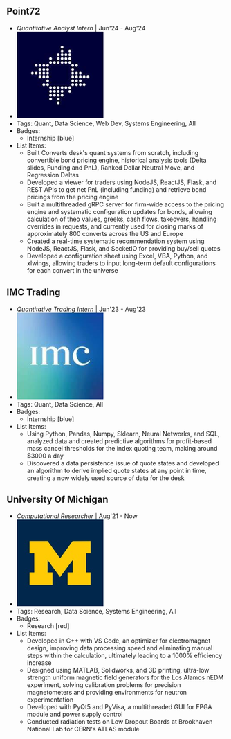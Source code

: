 ## Point72
- *Quantitative Analyst Intern* | Jun'24 - Aug'24
- ![logo512](../assets/p72.jpg)
- Tags: Quant, Data Science, Web Dev, Systems Engineering, All
- Badges:
  - Internship [blue]
- List Items:
  - Built Converts desk's quant systems from scratch, including convertible bond pricing engine, historical analysis tools (Delta slides, Funding and PnL), Ranked Dollar Neutral Move, and Regression Deltas
  - Developed a viewer for traders using NodeJS, ReactJS, Flask, and REST APIs to get net PnL (including funding) and retrieve bond pricings from the pricing engine
  - Built a multithreaded gRPC server for firm-wide access to the pricing engine and systematic configuration updates for bonds, allowing calculation of theo values, greeks, cash flows, takeovers, handling overrides in requests, and currently used for closing marks of approximately 800 converts across the US and Europe
  - Created a real-time systematic recommendation system using NodeJS, ReactJS, Flask, and SocketIO for providing buy/sell quotes
  - Developed a configuration sheet using Excel, VBA, Python, and xlwings, allowing traders to input long-term default configurations for each convert in the universe


## IMC Trading
- *Quantitative Trading Intern* | Jun'23 - Aug'23
- ![logo512](../assets/imc.jpg)
- Tags: Quant, Data Science, All
- Badges:
  - Internship [blue]
- List Items:
  - Using Python, Pandas, Numpy, Sklearn, Neural Networks, and SQL, analyzed data and created predictive algorithms for profit-based mass cancel thresholds for the index quoting team, making around $3000 a day
  - Discovered a data persistence issue of quote states and developed an algorithm to derive implied quote states at any point in time, creating a now widely used source of data for the desk


## University Of Michigan
- *Computational Researcher* | Aug'21 - Now
- ![logo512](../assets/um.jpg)
- Tags: Research, Data Science, Systems Engineering, All
- Badges:
  - Research [red]
- List Items:
  - Developed in C++ with VS Code, an optimizer for electromagnet design, improving data processing speed and eliminating manual steps within the calculation, ultimately leading to a 1000% efficiency increase
  - Designed using MATLAB, Solidworks, and 3D printing, ultra-low strength uniform magnetic field generators for the Los Alamos nEDM experiment, solving calibration problems for precision magnetometers and providing environments for neutron experimentation
  - Developed with PyQt5 and PyVisa, a multithreaded GUI for FPGA module and power supply control
  - Conducted radiation tests on Low Dropout Boards at Brookhaven National Lab for CERN's ATLAS module

